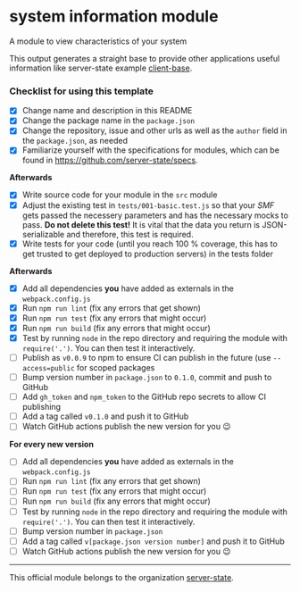 # system information module
A module to view characteristics of your system

This output generates a straight base to provide other applications useful information like server-state example [client-base](https://github.com/server-state/client-base).

### Checklist for using this template
- [x] Change name and description in this README
- [x] Change the package name in the `package.json`
- [x] Change the repository, issue and other urls as well as the `author` field in the `package.json`, as needed
- [x] Familiarize yourself with the specifications for modules, which can be found in https://github.com/server-state/specs.

**Afterwards**
- [x] Write source code for your module in the `src` module
- [x] Adjust the existing test in `tests/001-basic.test.js` so that your *SMF* gets passed the necessery parameters and has the necessary mocks to pass. **Do not delete this test!** It is vital that the data you return is JSON-serializable and therefore, this test is required.
- [x] Write tests for your code (until you reach 100 % coverage, this has to get trusted to get deployed to production servers) in the tests folder

**Afterwards**
- [x] Add all dependencies **you** have added as externals in the `webpack.config.js`
- [x] Run `npm run lint` (fix any errors that get shown)
- [x] Run `npm run test` (fix any errors that might occur)
- [x] Run `npm run build` (fix any errors that might occur)
- [x] Test by running `node` in the repo directory and requiring the module with `require('.')`. You can then test it interactively.
- [ ] Publish as `v0.0.9` to npm to ensure CI can publish in the future (use `--access=public` for scoped packages
- [ ] Bump version number in `package.json` to `0.1.0`, commit and push to GitHub
- [ ] Add `gh_token` and `npm_token` to the GitHub repo secrets to allow CI publishing
- [ ] Add a tag called `v0.1.0` and push it to GitHub
- [ ] Watch GitHub actions publish the new version for you :wink:

**For every new version**
- [ ] Add all dependencies **you** have added as externals in the `webpack.config.js`
- [ ] Run `npm run lint` (fix any errors that get shown)
- [ ] Run `npm run test` (fix any errors that might occur)
- [ ] Run `npm run build` (fix any errors that might occur)
- [ ] Test by running `node` in the repo directory and requiring the module with `require('.')`. You can then test it interactively.
- [ ] Bump version number in `package.json`
- [ ] Add a tag called `v[package.json version number]` and push it to GitHub
- [ ] Watch GitHub actions publish the new version for you :wink:

---

This official module belongs to the organization [server-state](https://github.com/server-state).
 
